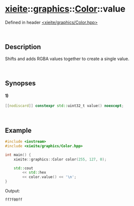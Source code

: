 # [xieite](../../../xieite.md)\:\:[graphics](../../../graphics.md)\:\:[Color](../../Color.md)\:\:value
Defined in header [<xieite/graphics/Color.hpp>](../../../../include/xieite/graphics/Color.hpp)

&nbsp;

## Description
Shifts and adds RGBA values together to create a single value.

&nbsp;

## Synopses
#### 1)
```cpp
[[nodiscard]] constexpr std::uint32_t value() noexcept;
```

&nbsp;

## Example
```cpp
#include <iostream>
#include <xieite/graphics/Color.hpp>

int main() {
    xieite::graphics::Color color(255, 127, 0);

    std::cout
        << std::hex
        << color.value() << '\n';
}
```
Output:
```
ff7f00ff
```
